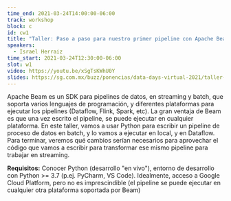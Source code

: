 ```yaml
---
time_end: 2021-03-24T14:00:00-06:00
track: workshop
block: c
id: cw1
title: "Taller: Paso a paso para nuestro primer pipeline con Apache Beam y Dataflow"
speakers:
  - Israel Herraiz
time_start: 2021-03-24T12:30:00-06:00 
slot: w1
video: https://youtu.be/xSgTsKWhU0Y
slides: https://sg.com.mx/buzz/ponencias/data-days-virtual-2021/taller-paso-paso-para-nuestro-primer-pipeline-con-apache-beam
---
```


Apache Beam es un SDK para pipelines de datos, en streaming y batch, que soporta varios lenguajes de programación, y diferentes plataformas para ejecutar los pipelines (Dataflow, Flink, Spark, etc). La gran ventaja de Beam es que una vez escrito el pipeline, se puede ejecutar en cualquier plataforma. En este taller, vamos a usar Python para escribir un pipeline de proceso de datos en batch, y lo vamos a ejecutar en local, y en Dataflow. Para terminar, veremos qué cambios serían necesarios para aprovechar el código que vamos a escribir para transformar ese mismo pipeline para trabajar en streaming.

<b>Requisitos:</b> Conocer Python (desarrollo "en vivo"), entorno de desarrollo con Python >= 3.7 (p.ej. PyCharm, VS Code). Idealmente, acceso a Google Cloud Platform, pero no es imprescindible (el pipeline se puede ejecutar en cualquier otra plataforma soportada por Beam)

